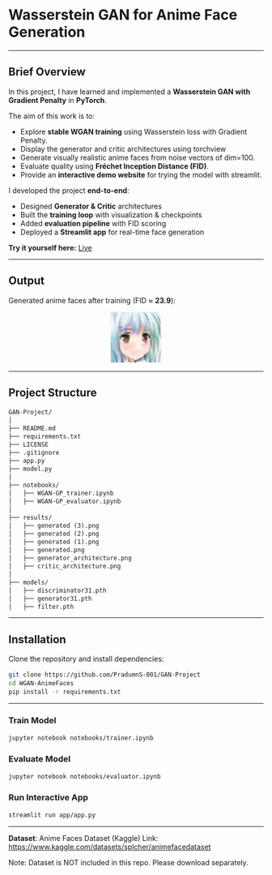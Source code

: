 # Wasserstein GAN for Anime Face Generation  

---

## Brief Overview  
In this project, I have learned and implemented a **Wasserstein GAN with Gradient Penalty** in **PyTorch**. 

The aim of this work is to:  
- Explore **stable WGAN training** using Wasserstein loss with Gradient Penalty.
- Display the generator and critic architectures using torchview  
- Generate visually realistic anime faces from noise vectors of dim=100.  
- Evaluate quality using **Fréchet Inception Distance (FID)**.  
- Provide an **interactive demo website** for trying the model with streamlit.  

I developed the project **end-to-end**:  
- Designed **Generator & Critic** architectures  
- Built the **training loop** with visualization & checkpoints  
- Added **evaluation pipeline** with FID scoring  
- Deployed a **Streamlit app** for real-time face generation  

**Try it yourself here:** [Live](https://pradumns-001-gan-project-app-covwvj.streamlit.app/)  

---

##  Output  

Generated anime faces after training (FID ≈ **23.9**):  

<p align="center">
  <img src="results/generated (3).png" width="100"/>
</p>  

---

## Project Structure 
``` 
GAN-Project/
│
├── README.md
├── requirements.txt
├── LICENSE
├── .gitignore
├── app.py
├── model.py
│
├── notebooks/
│   ├── WGAN-GP_trainer.ipynb
│   ├── WGAN-GP_evaluator.ipynb
│
├── results/
│   ├── generated (3).png
│   ├── generated (2).png
│   ├── generated (1).png
│   ├── generated.png
│   ├── generator_architecture.png
│   ├── critic_architecture.png
│
├── models/
│   ├── discriminator31.pth
│   ├── generator31.pth
│   ├── filter.pth
```
---

## Installation  

Clone the repository and install dependencies:  

```bash
git clone https://github.com/PradumnS-001/GAN-Project
cd WGAN-AnimeFaces
pip install -r requirements.txt
```
---

### Train Model
```bash
jupyter notebook notebooks/trainer.ipynb
```
### Evaluate Model
```bash
jupyter notebook notebooks/evaluator.ipynb
```
### Run Interactive App
```bash
streamlit run app/app.py
```
---
**Dataset**: Anime Faces Dataset (Kaggle)
Link: https://www.kaggle.com/datasets/splcher/animefacedataset

Note: Dataset is NOT included in this repo. Please download separately.
